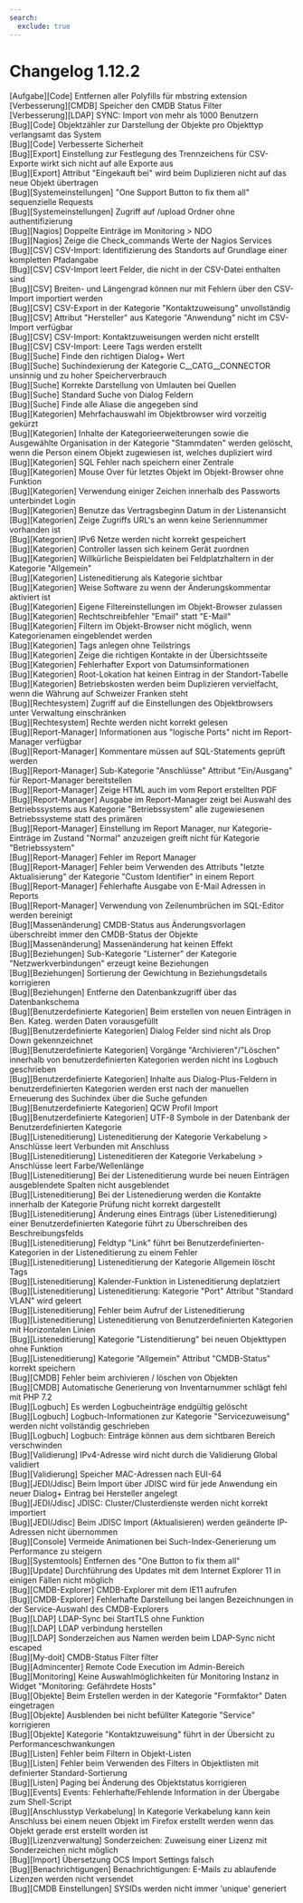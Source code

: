 ```yaml
---
search:
  exclude: true
---
```

# Changelog 1.12.2
<!-- cSpell:disable -->
<!-- markdownlint-disable MD052 -->
[Aufgabe][Code] Entfernen aller Polyfills für mbstring extension<br>
[Verbesserung][CMDB] Speicher den CMDB Status Filter<br>
[Verbesserung][LDAP] SYNC: Import von mehr als 1000 Benutzern<br>
[Bug][Code] Objektzähler zur Darstellung der Objekte pro Objekttyp verlangsamt das System<br>
[Bug][Code] Verbesserte Sicherheit<br>
[Bug][Export] Einstellung zur Festlegung des Trennzeichens für CSV-Exporte wirkt sich nicht auf alle Exporte aus<br>
[Bug][Export] Attribut "Eingekauft bei" wird beim Duplizieren nicht auf das neue Objekt übertragen<br>
[Bug][Systemeinstellungen] "One Support Button to fix them all" sequenzielle Requests<br>
[Bug][Systemeinstellungen] Zugriff auf /upload Ordner ohne authentifizierung<br>
[Bug][Nagios] Doppelte Einträge im Monitoring > NDO<br>
[Bug][Nagios] Zeige die Check_commands Werte der Nagios Services<br>
[Bug][CSV] CSV-Import: Identifizierung des Standorts auf Grundlage einer kompletten Pfadangabe<br>
[Bug][CSV] CSV-Import leert Felder, die nicht in der CSV-Datei enthalten sind<br>
[Bug][CSV] Breiten- und Längengrad können nur mit Fehlern über den CSV-Import importiert werden<br>
[Bug][CSV] CSV-Export in der Kategorie "Kontaktzuweisung" unvollständig<br>
[Bug][CSV] Attribut "Hersteller" aus Kategorie "Anwendung" nicht im CSV-Import verfügbar<br>
[Bug][CSV] CSV-Import: Kontaktzuweisungen werden nicht erstellt<br>
[Bug][CSV] CSV-Import: Leere Tags werden erstellt<br>
[Bug][Suche] Finde den richtigen Dialog+ Wert<br>
[Bug][Suche] Suchindexierung der Kategorie C__CATG__CONNECTOR unsinnig und zu hoher Speicherverbrauch<br>
[Bug][Suche] Korrekte Darstellung von Umlauten bei Quellen<br>
[Bug][Suche] Standard Suche von Dialog Feldern<br>
[Bug][Suche] Finde alle Aliase die angegeben sind<br>
[Bug][Kategorien] Mehrfachauswahl im Objektbrowser wird vorzeitig gekürzt<br>
[Bug][Kategorien] Inhalte der Kategorieerweiterungen sowie die Ausgewählte Organisation in der Kategorie "Stammdaten" werden gelöscht, wenn die Person einem Objekt zugewiesen ist, welches dupliziert wird<br>
[Bug][Kategorien] SQL Fehler nach speichern einer Zentrale<br>
[Bug][Kategorien] Mouse Over für letztes Objekt im Objekt-Browser ohne Funktion<br>
[Bug][Kategorien] Verwendung einiger Zeichen innerhalb des Passworts unterbindet Login<br>
[Bug][Kategorien] Benutze das Vertragsbeginn Datum in der Listenansicht<br>
[Bug][Kategorien] Zeige Zugriffs URL's an wenn keine Seriennummer vorhanden ist<br>
[Bug][Kategorien] IPv6 Netze werden nicht korrekt gespeichert<br>
[Bug][Kategorien] Controller lassen sich keinem Gerät zuordnen<br>
[Bug][Kategorien] Willkürliche Beispieldaten bei Feldplatzhaltern in der Kategorie "Allgemein"<br>
[Bug][Kategorien] Listeneditierung als Kategorie sichtbar<br>
[Bug][Kategorien] Weise Software zu wenn der Änderungskommentar aktiviert ist<br>
[Bug][Kategorien] Eigene Filtereinstellungen im Objekt-Browser zulassen<br>
[Bug][Kategorien] Rechtschreibfehler "Email" statt "E-Mail"<br>
[Bug][Kategorien] Filtern im Objekt-Browser nicht möglich, wenn Kategorienamen eingeblendet werden<br>
[Bug][Kategorien] Tags anlegen ohne Teilstrings<br>
[Bug][Kategorien] Zeige die richtigen Kontakte in der Übersichtsseite<br>
[Bug][Kategorien] Fehlerhafter Export von Datumsinformationen<br>
[Bug][Kategorien] Root-Lokation hat keinen Eintrag in der Standort-Tabelle<br>
[Bug][Kategorien] Betriebskosten werden beim Duplizieren vervielfacht, wenn die Währung auf Schweizer Franken steht<br>
[Bug][Rechtesystem] Zugriff auf die Einstellungen des Objektbrowsers unter Verwaltung einschränken<br>
[Bug][Rechtesystem] Rechte werden nicht korrekt gelesen<br>
[Bug][Report-Manager] Informationen aus "logische Ports" nicht im Report-Manager verfügbar<br>
[Bug][Report-Manager] Kommentare müssen auf SQL-Statements geprüft werden<br>
[Bug][Report-Manager] Sub-Kategorie "Anschlüsse" Attribut "Ein/Ausgang" für Report-Manager bereitstellen<br>
[Bug][Report-Manager] Zeige HTML auch im vom Report erstellten PDF<br>
[Bug][Report-Manager] Ausgabe im Report-Manager zeigt bei Auswahl des Betriebssystems aus Kategorie "Betriebssystem" alle zugewiesenen Betriebssysteme statt des primären<br>
[Bug][Report-Manager] Einstellung im Report Manager, nur Kategorie-Einträge im Zustand "Normal" anzuzeigen greift nicht für Kategorie "Betriebssystem"<br>
[Bug][Report-Manager] Fehler im Report Manager<br>
[Bug][Report-Manager] Fehler beim Verwenden des Attributs "letzte Aktualisierung" der Kategorie "Custom Identifier" in einem Report<br>
[Bug][Report-Manager] Fehlerhafte Ausgabe von E-Mail Adressen in Reports<br>
[Bug][Report-Manager] Verwendung von Zeilenumbrüchen im SQL-Editor werden bereinigt<br>
[Bug][Massenänderung] CMDB-Status aus Änderungsvorlagen überschreibt immer den CMDB-Status der Objekte<br>
[Bug][Massenänderung] Massenänderung hat keinen Effekt<br>
[Bug][Beziehungen] Sub-Kategorie "Listerner" der Kategorie "Netzwerkverbindungen" erzeugt keine Beziehungen<br>
[Bug][Beziehungen] Sortierung der Gewichtung in Beziehungsdetails korrigieren<br>
[Bug][Beziehungen] Entferne den Datenbankzugriff über das Datenbankschema<br>
[Bug][Benutzerdefinierte Kategorien] Beim erstellen von neuen Einträgen in Ben. Kateg. werden Daten vorausgefüllt<br>
[Bug][Benutzerdefinierte Kategorien] Dialog Felder sind nicht als Drop Down gekennzeichnet<br>
[Bug][Benutzerdefinierte Kategorien] Vorgänge "Archivieren"/"Löschen" innerhalb von benutzerdefinierten Kategorien werden nicht ins Logbuch geschrieben<br>
[Bug][Benutzerdefinierte Kategorien] Inhalte aus Dialog-Plus-Feldern in benutzerdefinierten Kategorien werden erst nach der manuellen Erneuerung des Suchindex über die Suche gefunden<br>
[Bug][Benutzerdefinierte Kategorien] QCW Profil Import<br>
[Bug][Benutzerdefinierte Kategorien] UTF-8 Symbole in der Datenbank der Benutzerdefinierten Kategorie<br>
[Bug][Listeneditierung] Listeneditierung der Kategorie Verkabelung > Anschlüsse leert Verbunden mit Anschluss<br>
[Bug][Listeneditierung] Listeneditieren der Kategorie Verkabelung > Anschlüsse leert Farbe/Wellenlänge<br>
[Bug][Listeneditierung] Bei der Listeneditierung wurde bei neuen Einträgen ausgeblendete Spalten nicht ausgeblendet<br>
[Bug][Listeneditierung] Bei der Listenedierung werden die Kontakte innerhalb der Kategorie Prüfung nicht korrekt dargestellt<br>
[Bug][Listeneditierung] Änderung eines Eintrags (über Listeneditierung) einer Benutzerdefinierten Kategorie führt zu Überschreiben des Beschreibungsfelds<br>
[Bug][Listeneditierung] Feldtyp "Link" führt bei Benutzerdefinierten-Kategorien in der Listeneditierung zu einem Fehler<br>
[Bug][Listeneditierung] Listeneditierung der Kategorie Allgemein löscht Tags<br>
[Bug][Listeneditierung] Kalender-Funktion in Listeneditierung deplatziert<br>
[Bug][Listeneditierung] Listeneditierung: Kategorie "Port" Attribut "Standard VLAN" wird geleert<br>
[Bug][Listeneditierung] Fehler beim Aufruf der Listeneditierung<br>
[Bug][Listeneditierung] Listeneditierung von Benutzerdefinierten Kategorien mit Horizontalen Linien<br>
[Bug][Listeneditierung] Kategorie "Listenditierung" bei neuen Objekttypen ohne Funktion<br>
[Bug][Listeneditierung] Kategorie "Allgemein" Attribut "CMDB-Status" korrekt speichern<br>
[Bug][CMDB] Fehler beim archivieren / löschen von Objekten<br>
[Bug][CMDB] Automatische Generierung von Inventarnummer schlägt fehl mit PHP 7.2<br>
[Bug][Logbuch] Es werden Logbucheinträge endgültig gelöscht<br>
[Bug][Logbuch] Logbuch-Informationen zur Kategorie "Servicezuweisung" werden nicht vollständig geschrieben<br>
[Bug][Logbuch] Logbuch: Einträge können aus dem sichtbaren Bereich verschwinden<br>
[Bug][Validierung] IPv4-Adresse wird nicht durch die Validierung Global validiert<br>
[Bug][Validierung] Speicher MAC-Adressen nach EUI-64<br>
[Bug][JEDI/Jdisc] Beim Import über JDISC wird für jede Anwendung ein neuer Dialog+ Eintrag bei Hersteller angelegt<br>
[Bug][JEDI/Jdisc] JDISC: Cluster/Clusterdienste werden nicht korrekt importiert<br>
[Bug][JEDI/Jdisc] Beim JDISC Import (Aktualisieren) werden geänderte IP-Adressen nicht übernommen<br>
[Bug][Console] Vermeide Animationen bei Such-Index-Generierung um Performance zu steigern<br>
[Bug][Systemtools] Entfernen des "One Button to fix them all"<br>
[Bug][Update] Durchführung des Updates mit dem Internet Explorer 11 in einigen Fällen nicht möglich<br>
[Bug][CMDB-Explorer] CMDB-Explorer mit dem IE11 aufrufen<br>
[Bug][CMDB-Explorer] Fehlerhafte Darstellung bei langen Bezeichnungen in der Service-Auswahl des CMDB-Explorers<br>
[Bug][LDAP] LDAP-Sync bei StartTLS ohne Funktion<br>
[Bug][LDAP] LDAP verbindung herstellen<br>
[Bug][LDAP] Sonderzeichen aus Namen werden beim LDAP-Sync nicht escaped<br>
[Bug][My-doit] CMDB-Status Filter filter<br>
[Bug][Admincenter] Remote Code Execution im Admin-Bereich<br>
[Bug][Monitoring] Keine Auswahlmöglichkeiten für Monitoring Instanz in Widget "Monitoring: Gefährdete Hosts"<br>
[Bug][Objekte] Beim Erstellen werden in der Kategorie "Formfaktor" Daten eingetragen<br>
[Bug][Objekte] Ausblenden bei nicht befüllter Kategorie "Service" korrigieren<br>
[Bug][Objekte] Kategorie "Kontaktzuweisung" führt in der Übersicht zu Performanceschwankungen<br>
[Bug][Listen] Fehler beim Filtern in Objekt-Listen<br>
[Bug][Listen] Fehler beim Verwenden des Filters in Objektlisten mit definierter Standard-Sortierung<br>
[Bug][Listen] Paging bei Änderung des Objektstatus korrigieren<br>
[Bug][Events] Events: Fehlerhafte/Fehlende Information in der Übergabe zum Shell-Script<br>
[Bug][Anschlusstyp Verkabelung] In Kategorie Verkabelung kann kein Anschluss bei einem neuen Objekt im Firefox erstellt werden wenn das Objekt gerade erst erstellt worden ist<br>
[Bug][Lizenzverwaltung] Sonderzeichen: Zuweisung einer Lizenz mit Sonderzeichen nicht möglich<br>
[Bug][Import] Übersetzung OCS Import Settings falsch<br>
[Bug][Benachrichtigungen] Benachrichtigungen: E-Mails zu ablaufende Lizenzen werden nicht versendet<br>
[Bug][CMDB Einstellungen] SYSIDs werden nicht immer 'unique' generiert<br>
